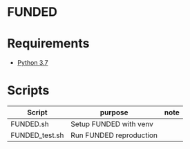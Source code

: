 # FUNDED

# Requirements

- [Python 3.7](../python3.7)

# Scripts

| Script | purpose | note |
| --- | --- | --- |
| FUNDED.sh | Setup FUNDED with venv |  |
| FUNDED_test.sh | Run FUNDED reproduction | |
